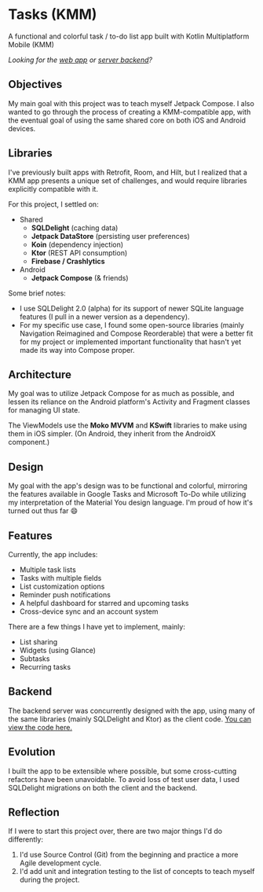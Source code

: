 # Tasks (KMM)

A functional and colorful task / to-do list app built with Kotlin Multiplatform Mobile (KMM)

_Looking for the [web app](https://github.com/19lmyers/tasks.chara.dev)
or [server backend](https://github.com/19lmyers/tasks-backend)?_

## Objectives

My main goal with this project was to teach myself Jetpack Compose.
I also wanted to go through the process of creating a KMM-compatible app, with the eventual goal of
using the same shared core on both iOS and Android devices.

## Libraries

I've previously built apps with Retrofit, Room, and Hilt, but I realized that a KMM app presents a
unique set of challenges, and would require libraries explicitly compatible with it.

For this project, I settled on:

- Shared
    - **SQLDelight** (caching data)
    - **Jetpack DataStore** (persisting user preferences)
    - **Koin** (dependency injection)
    - **Ktor** (REST API consumption)
    - **Firebase / Crashlytics**
- Android
    - **Jetpack Compose** (& friends)

Some brief notes:

- I use SQLDelight 2.0 (alpha) for its support of newer SQLite language features (I pull in a newer
  version as a dependency).
- For my specific use case, I found some open-source libraries (mainly Navigation Reimagined and
  Compose Reorderable) that were a better fit for my project or implemented important functionality
  that hasn't yet made its way into Compose proper.

## Architecture

My goal was to utilize Jetpack Compose for as much as possible, and lessen its reliance on the
Android platform's Activity and Fragment classes for managing UI state.

The ViewModels use the **Moko MVVM** and **KSwift** libraries to make using them in iOS simpler.
(On Android, they inherit from the AndroidX component.)

## Design

My goal with the app's design was to be functional and colorful, mirroring the features available in
Google Tasks and Microsoft To-Do while utilizing my interpretation of the Material You design
language. I'm proud of how it's turned out thus far 😄

## Features

Currently, the app includes:

- Multiple task lists
- Tasks with multiple fields
- List customization options
- Reminder push notifications
- A helpful dashboard for starred and upcoming tasks
- Cross-device sync and an account system

There are a few things I have yet to implement, mainly:

- List sharing
- Widgets (using Glance)
- Subtasks
- Recurring tasks

## Backend

The backend server was concurrently designed with the app, using many of the same libraries (mainly
SQLDelight and Ktor) as the client
code. [You can view the code here.](https://github.com/19lmyers/tasks-backend)

## Evolution

I built the app to be extensible where possible, but some cross-cutting refactors have been
unavoidable.
To avoid loss of test user data, I used SQLDelight migrations on both the client and the backend.

## Reflection

If I were to start this project over, there are two major things I'd do differently:

1. I'd use Source Control (Git) from the beginning and practice a more Agile development cycle.
2. I'd add unit and integration testing to the list of concepts to teach myself during the project.
